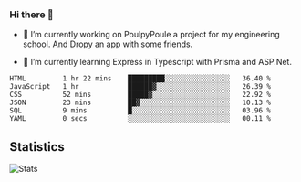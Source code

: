 ### Hi there 👋
- 🔭 I’m currently working on PoulpyPoule a project for my engineering school. And Dropy an app with some friends.

- 🌱 I’m currently learning Express in Typescript with Prisma and ASP.Net.


<!--START_SECTION:waka-->

```text
HTML         1 hr 22 mins    █████████░░░░░░░░░░░░░░░░   36.40 %
JavaScript   1 hr            ██████▓░░░░░░░░░░░░░░░░░░   26.39 %
CSS          52 mins         █████▓░░░░░░░░░░░░░░░░░░░   22.92 %
JSON         23 mins         ██▓░░░░░░░░░░░░░░░░░░░░░░   10.13 %
SQL          9 mins          █░░░░░░░░░░░░░░░░░░░░░░░░   03.96 %
YAML         0 secs          ░░░░░░░░░░░░░░░░░░░░░░░░░   00.11 %
```

<!--END_SECTION:waka-->

## Statistics

![Stats](https://github-readme-stats.vercel.app/api?username=killian-mannarelli&count_private=true&show_icons=true&theme=dark)

<!--
**killian-mannarelli/killian-mannarelli** is a ✨ _special_ ✨ repository because its `README.md` (this file) appears on your GitHub profile.

Here are some ideas to get you started:

- 🔭 I’m currently working on ...
- 🌱 I’m currently learning ...
- 👯 I’m looking to collaborate on ...
- 🤔 I’m looking for help with ...
- 💬 Ask me about ...
- 📫 How to reach me: ...
- 😄 Pronouns: ...
- ⚡ Fun fact: ...
-->
